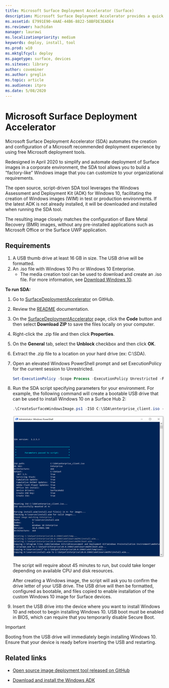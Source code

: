 ```yaml
---
title: Microsoft Surface Deployment Accelerator (Surface)
description: Microsoft Surface Deployment Accelerator provides a quick and simple deployment mechanism for organizations to reimage Surface devices.
ms.assetid: E7991E90-4AAE-44B6-8822-58BFDE3EADE4
ms.reviewer: hachidan
manager: laurawi
ms.localizationpriority: medium
keywords: deploy, install, tool
ms.prod: w10
ms.mktglfcycl: deploy
ms.pagetype: surface, devices
ms.sitesec: library
author: coveminer
ms.author: greglin
ms.topic: article
ms.audience: itpro
ms.date: 5/08/2020
---
```


# Microsoft Surface Deployment Accelerator

Microsoft Surface Deployment Accelerator (SDA) automates the creation and configuration of a Microsoft recommended deployment experience by using free Microsoft deployment tools.

Redesigned in April 2020 to simplify and automate deployment of Surface images in a corporate environment, the 
SDA tool allows you to build a “factory-like” Windows image that you can customize to your organizational requirements.

The open source, script-driven SDA tool leverages the Windows Assessment and Deployment Kit (ADK) for Windows 10, facilitating the creation of Windows images (WIM) in test or production environments. If the latest ADK is not already installed, it will be downloaded and installed when running the SDA tool.

The resulting image closely matches the configuration of Bare Metal Recovery (BMR) images, without any pre-installed applications such as Microsoft Office or the Surface UWP application.

## Requirements

1. A USB thumb drive at least 16 GB in size. The USB drive will be formatted.
2. An .iso file with Windows 10 Pro or Windows 10 Enterprise. 
    - The media creation tool can be used to download and create an .iso file. For more information, see [Download Windows 10](https://www.microsoft.com/software-download/windows10).

**To run SDA:**

1. Go to [SurfaceDeploymentAccelerator](https://github.com/microsoft/SurfaceDeploymentAccelerator) on GitHub. 
2. Review the [README](https://github.com/microsoft/SurfaceDeploymentAccelerator/blob/master/README.md) documentation.
3. On the [SurfaceDeploymentAccelerator](https://github.com/microsoft/SurfaceDeploymentAccelerator) page, click the **Code** button and then select **Download ZIP** to save the files locally on your computer.
4. Right-click the .zip file and then click **Properties**.
5. On the **General** tab, select the **Unblock** checkbox and then click **OK**.
6. Extract the .zip file to a location on your hard drive (ex: C:\SDA).
7. Open an elevated Windows PowerShell prompt and set ExecutionPolicy for the current session to Unrestricted.

    ```powershell
    Set-ExecutionPolicy -Scope Process -ExecutionPolicy Unrestricted -Force
    ```
8. Run the SDA script specifying parameters for your environment. For example, the following command will create a bootable USB drive that can be used to install Windows 10 on a Surface Hub 2:

    ```powershell
    .\CreateSurfaceWindowsImage.ps1 -ISO C:\SDA\enterprise_client.iso -OSSKU Enterprise -DestinationFolder C:\Output -Device SurfaceHub2 -CreateUSB $True
    ```

   ![Running Surface Deployment Accelerator tool](images/sda1.png)

    The script will require about 45 minutes to run, but could take longer depending on available CPU and disk resources. 

    After creating a Windows image, the script will ask you to confirm the drive letter of your USB drive. The USB drive will then be formatted, configured as bootable, and files copied to enable installation of the custom Windows 10 image for Surface devices.

9. Insert the USB drive into the device where you want to install Windows 10 and reboot to begin installing Windows 10. USB boot must be enabled in BIOS, which can require that you temporarily disable Secure Boot.

> [!IMPORTANT]
> Booting from the USB drive will immediately begin installing Windows 10. Ensure that your device is ready before inserting the USB and restarting. 

## Related links

 - [Open source image deployment tool released on GitHub](https://techcommunity.microsoft.com/t5/surface-it-pro-blog/open-source-image-deployment-tool-released-on-github/ba-p/1314115)

 - [Download and install the Windows ADK](https://docs.microsoft.com/windows-hardware/get-started/adk-install)
